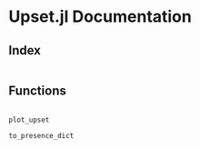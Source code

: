 # Upset.jl Documentation

## Index

```@index

```

## Functions

```@docs

plot_upset

to_presence_dict

```


